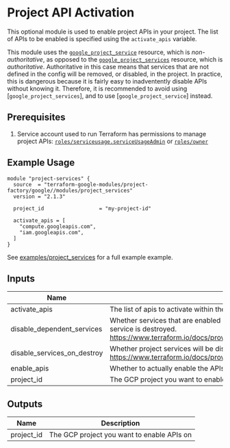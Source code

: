# Project API Activation

This optional module is used to enable project APIs in your project. The list of
APIs to be enabled is specified using the `activate_apis` variable.

This module uses the [`google_project_service`](https://www.terraform.io/docs/providers/google/r/google_project_service.html)
resource, which is  _non-authoritative_, as opposed to the [`google_project_services`](https://www.terraform.io/docs/providers/google/r/google_project_services.html)
resource, which is _authoritative_. Authoritative in this case means that services
that are not defined in the config will be removed, or disabled, in the project.
In practice, this is dangerous because it is fairly easy to inadventently disable
APIs without knowing it. Therefore, it is recommended to avoid using
[`google_project_services`], and to use [`google_project_service`] instead.


## Prerequisites

1. Service account used to run Terraform has permissions to manage project APIs:
[`roles/serviceusage.serviceUsageAdmin`](https://cloud.google.com/iam/docs/understanding-roles#service-usage-roles) or [`roles/owner`](https://cloud.google.com/iam/docs/understanding-roles#primitive_role_definitions)

## Example Usage
```
module "project-services" {
  source  = "terraform-google-modules/project-factory/google//modules/project_services"
  version = "2.1.3"

  project_id                  = "my-project-id"

  activate_apis = [
    "compute.googleapis.com",
    "iam.googleapis.com",
  ]
}
```

See [examples/project_services](./examples/project_services) for a full example example.

<!-- BEGINNING OF PRE-COMMIT-TERRAFORM DOCS HOOK -->
## Inputs

| Name | Description | Type | Default | Required |
|------|-------------|:----:|:-----:|:-----:|
| activate\_apis | The list of apis to activate within the project | list(string) | n/a | yes |
| disable\_dependent\_services | Whether services that are enabled and which depend on this service should also be disabled when this service is destroyed. https://www.terraform.io/docs/providers/google/r/google_project_service.html#disable_dependent_services | string | `"true"` | no |
| disable\_services\_on\_destroy | Whether project services will be disabled when the resources are destroyed. https://www.terraform.io/docs/providers/google/r/google_project_service.html#disable_on_destroy | string | `"true"` | no |
| enable\_apis | Whether to actually enable the APIs. If false, this module is a no-op. | string | `"true"` | no |
| project\_id | The GCP project you want to enable APIs on | string | n/a | yes |

## Outputs

| Name | Description |
|------|-------------|
| project\_id | The GCP project you want to enable APIs on |

<!-- END OF PRE-COMMIT-TERRAFORM DOCS HOOK -->
